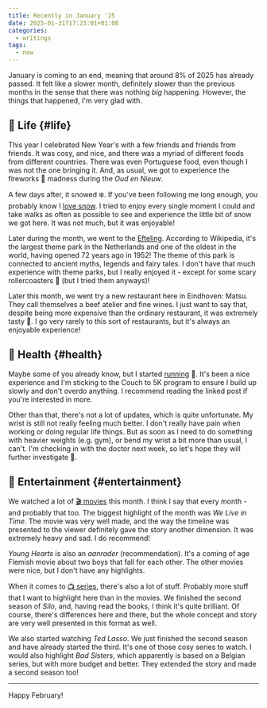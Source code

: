 ```yaml
---
title: Recently in January '25
date: 2025-01-31T17:23:01+01:00
categories:
  - writings
tags:
  - now
---
```


January is coming to an end, meaning that around 8% of 2025 has already passed. It felt like a slower month, definitely slower than the previous months in the sense that there was nothing *big* happening. However, the things that happened, I'm very glad with.

<!--more-->

## 🍄 Life {#life}

This year I celebrated New Year's with a few friends and friends from friends. It was cosy, and nice, and there was a myriad of different foods from different countries. There was even Portuguese food, even though I was not the one bringing it. And, as usual, we got to experience the fireworks 🎇 madness during the *Oud en Nieuw*.

A few days after, it snowed ❄️. If you've been following me long enough, you probably know I [love snow](/2021/02/15/magic-fractal-snowflakes/). I tried to enjoy every single moment I could and take walks as often as possible to see and experience the little bit of snow we got here. It was not much, but it was enjoyable!

Later during the month, we went to the [Efteling](https://www.efteling.com/nl). According to Wikipedia, it's the largest theme park in the Netherlands and one of the oldest in the world, having opened 72 years ago in 1952! The theme of this park is connected to ancient myths, legends and fairy tales. I don't have that much experience with theme parks, but I really enjoyed it - except for some scary rollercoasters 🎢 (but I tried them anyways)!

Later this month, we went try a new restaurant here in Eindhoven: Matsu. They call themselves a beef atelier and fine wines. I just want to say that, despite being more expensive than the ordinary restaurant, it was extremely tasty 🥩. I go very rarely to this sort of restaurants, but it's always an enjoyable experience!

## 💪 Health {#health}

Maybe some of you already know, but I started [running](/2025/01/23/running/) 💨. It's been a nice experience and I'm sticking to the Couch to 5K program to ensure I build up slowly and don't overdo anything. I recommend reading the linked post if you're interested in more.

Other than that, there's not a lot of updates, which is quite unfortunate. My wrist is still not really feeling much better. I don't really have pain when working or doing regular life things. But as soon as I need to do something with heavier weights (e.g. gym), or bend my wrist a bit more than usual, I can't. I'm checking in with the doctor next week, so let's hope they will further investigate 🤞.

## 🍿 Entertainment {#entertainment}

We watched a lot of [🎬 movies](/watches/#movies) this month. I think I say that every month - and probably that too. The biggest highlight of the month was *We Live in Time*. The movie was very well made, and the way the timeline was presented to the viewer definitely gave the story another dimension. It was extremely heavy and sad. I do recommend!

*Young Hearts* is also an *aanrader* (recommendation). It's a coming of age Flemish movie about two boys that fall for each other. The other movies were nice, but I don't have any highlights.

When it comes to [📺 series](/watches/#shows), there's also a lot of stuff. Probably more stuff that I want to highlight here than in the movies. We finished the second season of *Silo*, and, having read the books, I think it's quite brilliant. Of course, there's differences here and there, but the whole concept and story are very well presented in this format as well.

We also started watching *Ted Lasso*. We just finished the second season and have already started the third. It's one of those cosy series to watch. I would also highlight *Bad Sisters*, which apparently is based on a Belgian series, but with more budget and better. They extended the story and made a second season too!

<hr>

Happy February!
